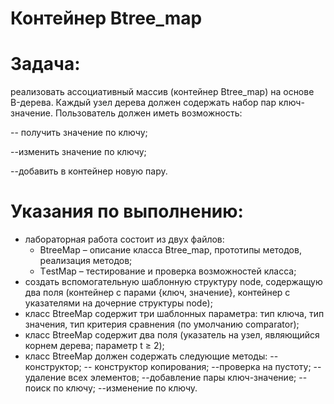 # Контейнер Btree_map

# Задача: 
реализовать ассоциативный массив (контейнер Вtree_map) на основе B-дерева. Каждый узел дерева должен содержать набор пар ключ-значение. Пользователь должен иметь возможность: 

  -- получить значение по ключу;
  
  --изменить значение по ключу;
  
  --добавить в контейнер новую пару.
# Указания по выполнению:
- лабораторная работа состоит из двух файлов:
  - ВtreeМap – описание класса Вtree_map, прототипы методов, реализация методов;
  - ТestМap – тестирование и проверка возможностей класса;
 - создать вспомогательную шаблонную структуру node, содержащую два поля (контейнер с парами {ключ, значение}, контейнер с указателями на дочерние структуры node);
 - класс ВtreeМap содержит три шаблонных параметра: тип ключа, тип значения, тип критерия сравнения (по умолчанию comparator);
 - класс ВtreeМap содержит два поля (указатель на узел, являющийся корнем дерева; параметр t ≥ 2);
 - класс ВtreeМap должен содержать следующие методы:
    -- конструктор;
    -- конструктор копирования;
    --проверка на пустоту;
    --удаление всех элементов;
    --добавление пары ключ-значение;
    --поиск по ключу;
    --изменение по ключу.
